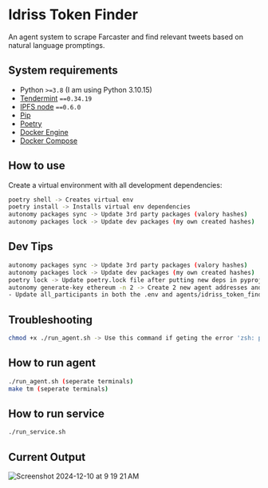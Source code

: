 # Idriss Token Finder

An agent system to scrape Farcaster and find relevant tweets based on natural language promptings.

## System requirements

- Python `>=3.8` (I am using Python 3.10.15)
- [Tendermint](https://docs.tendermint.com/v0.34/introduction/install.html) `==0.34.19`
- [IPFS node](https://docs.ipfs.io/install/command-line/#official-distributions) `==0.6.0`
- [Pip](https://pip.pypa.io/en/stable/installation/)
- [Poetry](https://python-poetry.org/)
- [Docker Engine](https://docs.docker.com/engine/install/)
- [Docker Compose](https://docs.docker.com/compose/install/)


## How to use

Create a virtual environment with all development dependencies:

```bash
poetry shell -> Creates virtual env
poetry install -> Installs virtual env dependencies
autonomy packages sync -> Update 3rd party packages (valory hashes)
autonomy packages lock -> Update dev packages (my own created hashes)
```

## Dev Tips

```bash
autonomy packages sync -> Update 3rd party packages (valory hashes)
autonomy packages lock -> Update dev packages (my own created hashes)
poetry lock -> Update poetry.lock file after putting new deps in pyproject.toml
autonomy generate-key ethereum -n 2 -> Create 2 new agent addresses and private keys (store one private key in the ethereum_private_key.txt file)
- Update all_participants in both the .env and agents/idriss_token_finder_agent/aea-config.yaml files based on if you want to an agent (1 address) or service (multiple addresses) to run
```

## Troubleshooting

```bash
chmod +x ./run_agent.sh -> Use this command if geting the error 'zsh: permission denied: ./run_agent.sh'
```

## How to run agent

```bash
./run_agent.sh (seperate terminals)
make tm (seperate terminals)
```

## How to run service

```bash
./run_service.sh
```

## Current Output

![Screenshot 2024-12-10 at 9 19 21 AM](https://github.com/user-attachments/assets/0956d865-2656-48de-897c-036bca14ff11)
